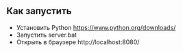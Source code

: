 ## Как запустить
- Установить Python https://www.python.org/downloads/
- Запустить server.bat
- Открыть в браузере http://localhost:8080/
